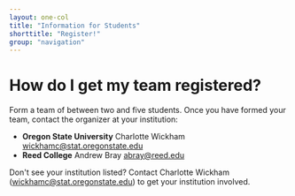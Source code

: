 ```yaml
---
layout: one-col
title: "Information for Students"
shorttitle: "Register!"
group: "navigation"
---
```

  
# How do I get my team registered?

Form a team of between two and five students.  Once you have formed your team, contact the organizer at your institution:
  
  * **Oregon State University** Charlotte Wickham [wickhamc@stat.oregonstate.edu](mailto:wickhamc@stat.oregonstate.edu)
  * **Reed College** Andrew Bray [abray@reed.edu](mailto:abray@reed.edu) 
  
Don't see your institution listed?  Contact Charlotte Wickham ([wickhamc@stat.oregonstate.edu](mailto:wickhamc@stat.oregonstate.edu)) to get your institution involved.